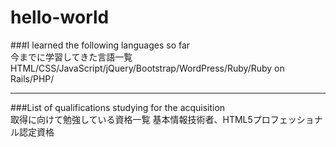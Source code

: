 # hello-world
###I learned the following languages so far  
今までに学習してきた言語一覧
HTML/CSS/JavaScript/jQuery/Bootstrap/WordPress/Ruby/Ruby on Rails/PHP/

---

###List of qualifications studying for the acquisition  
取得に向けて勉強している資格一覧
基本情報技術者、HTML5プロフェッショナル認定資格

